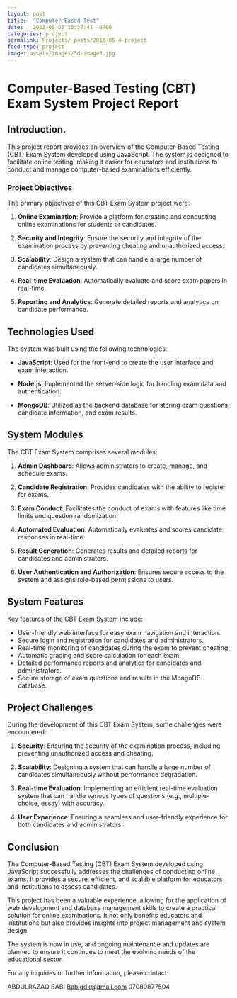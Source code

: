 ```yaml
---
layout: post
title:  "Computer-Based Test"
date:   2023-05-05 15:37:41 -0700
categories: project
permalink: Projects/_posts/2018-05-4-project
feed-type: project
image: assets/images/3d-image3.jpg
---
```

# Computer-Based Testing (CBT) Exam System Project Report

## Introduction.

This project report provides an overview of the Computer-Based Testing (CBT) Exam System developed using JavaScript. The system is designed to facilitate online testing, making it easier for educators and institutions to conduct and manage computer-based examinations efficiently.

### Project Objectives

The primary objectives of this CBT Exam System project were:

1. **Online Examination**: Provide a platform for creating and conducting online examinations for students or candidates.

2. **Security and Integrity**: Ensure the security and integrity of the examination process by preventing cheating and unauthorized access.

3. **Scalability**: Design a system that can handle a large number of candidates simultaneously.

4. **Real-time Evaluation**: Automatically evaluate and score exam papers in real-time.

5. **Reporting and Analytics**: Generate detailed reports and analytics on candidate performance.

## Technologies Used

The system was built using the following technologies:

- **JavaScript**: Used for the front-end to create the user interface and exam interaction.

- **Node.js**: Implemented the server-side logic for handling exam data and authentication.

- **MongoDB**: Utilized as the backend database for storing exam questions, candidate information, and exam results.

## System Modules

The CBT Exam System comprises several modules:

1. **Admin Dashboard**: Allows administrators to create, manage, and schedule exams.

2. **Candidate Registration**: Provides candidates with the ability to register for exams.

3. **Exam Conduct**: Facilitates the conduct of exams with features like time limits and question randomization.

4. **Automated Evaluation**: Automatically evaluates and scores candidate responses in real-time.

5. **Result Generation**: Generates results and detailed reports for candidates and administrators.

6. **User Authentication and Authorization**: Ensures secure access to the system and assigns role-based permissions to users.

## System Features

Key features of the CBT Exam System include:

- User-friendly web interface for easy exam navigation and interaction.
- Secure login and registration for candidates and administrators.
- Real-time monitoring of candidates during the exam to prevent cheating.
- Automatic grading and score calculation for each exam.
- Detailed performance reports and analytics for candidates and administrators.
- Secure storage of exam questions and results in the MongoDB database.

## Project Challenges

During the development of this CBT Exam System, some challenges were encountered:

1. **Security**: Ensuring the security of the examination process, including preventing unauthorized access and cheating.

2. **Scalability**: Designing a system that can handle a large number of candidates simultaneously without performance degradation.

3. **Real-time Evaluation**: Implementing an efficient real-time evaluation system that can handle various types of questions (e.g., multiple-choice, essay) with accuracy.

4. **User Experience**: Ensuring a seamless and user-friendly experience for both candidates and administrators.

## Conclusion

The Computer-Based Testing (CBT) Exam System developed using JavaScript successfully addresses the challenges of conducting online exams. It provides a secure, efficient, and scalable platform for educators and institutions to assess candidates.

This project has been a valuable experience, allowing for the application of web development and database management skills to create a practical solution for online examinations. It not only benefits educators and institutions but also provides insights into project management and system design.

The system is now in use, and ongoing maintenance and updates are planned to ensure it continues to meet the evolving needs of the educational sector.


For any inquiries or further information, please contact:

ABDULRAZAQ BABI
Babigdk@gmail.com
07080877504
